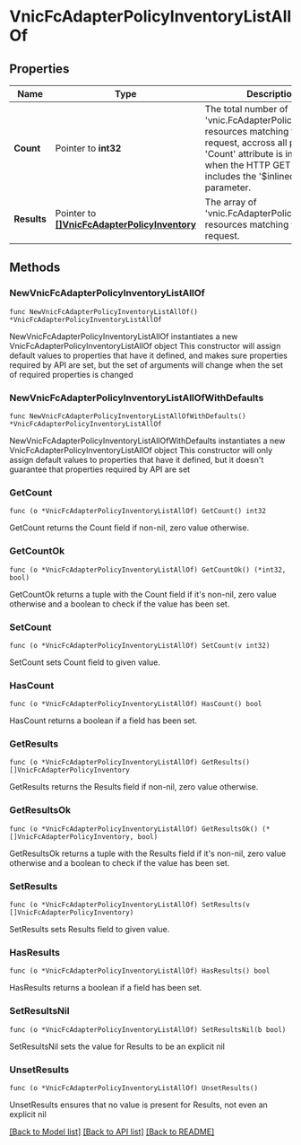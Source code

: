 # VnicFcAdapterPolicyInventoryListAllOf

## Properties

Name | Type | Description | Notes
------------ | ------------- | ------------- | -------------
**Count** | Pointer to **int32** | The total number of &#39;vnic.FcAdapterPolicyInventory&#39; resources matching the request, accross all pages. The &#39;Count&#39; attribute is included when the HTTP GET request includes the &#39;$inlinecount&#39; parameter. | [optional] 
**Results** | Pointer to [**[]VnicFcAdapterPolicyInventory**](VnicFcAdapterPolicyInventory.md) | The array of &#39;vnic.FcAdapterPolicyInventory&#39; resources matching the request. | [optional] 

## Methods

### NewVnicFcAdapterPolicyInventoryListAllOf

`func NewVnicFcAdapterPolicyInventoryListAllOf() *VnicFcAdapterPolicyInventoryListAllOf`

NewVnicFcAdapterPolicyInventoryListAllOf instantiates a new VnicFcAdapterPolicyInventoryListAllOf object
This constructor will assign default values to properties that have it defined,
and makes sure properties required by API are set, but the set of arguments
will change when the set of required properties is changed

### NewVnicFcAdapterPolicyInventoryListAllOfWithDefaults

`func NewVnicFcAdapterPolicyInventoryListAllOfWithDefaults() *VnicFcAdapterPolicyInventoryListAllOf`

NewVnicFcAdapterPolicyInventoryListAllOfWithDefaults instantiates a new VnicFcAdapterPolicyInventoryListAllOf object
This constructor will only assign default values to properties that have it defined,
but it doesn't guarantee that properties required by API are set

### GetCount

`func (o *VnicFcAdapterPolicyInventoryListAllOf) GetCount() int32`

GetCount returns the Count field if non-nil, zero value otherwise.

### GetCountOk

`func (o *VnicFcAdapterPolicyInventoryListAllOf) GetCountOk() (*int32, bool)`

GetCountOk returns a tuple with the Count field if it's non-nil, zero value otherwise
and a boolean to check if the value has been set.

### SetCount

`func (o *VnicFcAdapterPolicyInventoryListAllOf) SetCount(v int32)`

SetCount sets Count field to given value.

### HasCount

`func (o *VnicFcAdapterPolicyInventoryListAllOf) HasCount() bool`

HasCount returns a boolean if a field has been set.

### GetResults

`func (o *VnicFcAdapterPolicyInventoryListAllOf) GetResults() []VnicFcAdapterPolicyInventory`

GetResults returns the Results field if non-nil, zero value otherwise.

### GetResultsOk

`func (o *VnicFcAdapterPolicyInventoryListAllOf) GetResultsOk() (*[]VnicFcAdapterPolicyInventory, bool)`

GetResultsOk returns a tuple with the Results field if it's non-nil, zero value otherwise
and a boolean to check if the value has been set.

### SetResults

`func (o *VnicFcAdapterPolicyInventoryListAllOf) SetResults(v []VnicFcAdapterPolicyInventory)`

SetResults sets Results field to given value.

### HasResults

`func (o *VnicFcAdapterPolicyInventoryListAllOf) HasResults() bool`

HasResults returns a boolean if a field has been set.

### SetResultsNil

`func (o *VnicFcAdapterPolicyInventoryListAllOf) SetResultsNil(b bool)`

 SetResultsNil sets the value for Results to be an explicit nil

### UnsetResults
`func (o *VnicFcAdapterPolicyInventoryListAllOf) UnsetResults()`

UnsetResults ensures that no value is present for Results, not even an explicit nil

[[Back to Model list]](../README.md#documentation-for-models) [[Back to API list]](../README.md#documentation-for-api-endpoints) [[Back to README]](../README.md)


